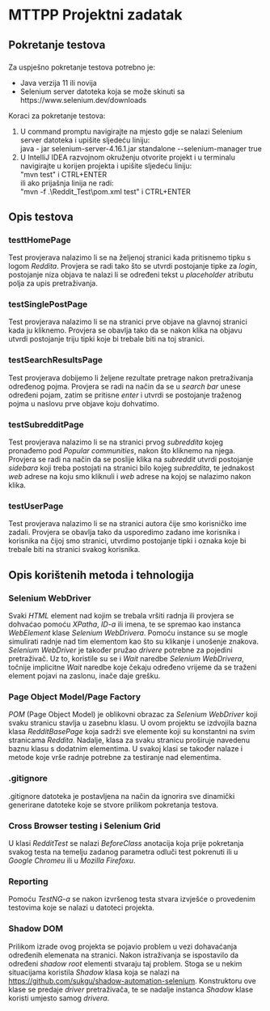 # MTTPP Projektni zadatak

## Pokretanje testova
###
Za uspješno pokretanje testova potrebno je:
 <ul> 
   <li>Java verzija 11 ili novija</li>
   <li>Selenium server datoteka koja se može skinuti sa https://www.selenium.dev/downloads </li>
 </ul>
Koraci za pokretanje testova:
  <ol>
    <li>U command promptu navigirajte na mjesto gdje se nalazi Selenium server datoteka i upišite sljedeću liniju: <br>java -        jar selenium-server-4.16.1.jar standalone --selenium-manager true </li>
    <li>U IntelliJ IDEA razvojnom okruženju otvorite projekt i u terminalu navigirajte u korijen projekta i upišite sljedeću liniju:<br> "mvn test" i CTRL+ENTER<br>ili ako prijašnja linija ne radi:<br>"mvn -f .\Reddit_Test\pom.xml test" i CTRL+ENTER
 </li>
  </ol>


## Opis testova

### testtHomePage
Test provjerava nalazimo li se na željenoj stranici kada pritisnemo tipku s logom *Reddita*. Provjera se radi tako što se utvrdi postojanje tipke za *login*, postojanje niza objava te nalazi li se određeni tekst u *placeholder* atributu polja za upis pretraživanja.

### testSinglePostPage
Test provjerava nalazimo li se na stranici prve objave na glavnoj stranici kada ju kliknemo. Provjera se obavlja tako da se nakon klika na objavu utvrdi postojanje triju tipki koje bi trebale biti na toj stranici.

### testSearchResultsPage
Test provjerava dobijemo li željene rezultate pretrage nakon pretraživanja određenog pojma. Provjera se radi na način da se u *search bar* unese određeni pojam, zatim se pritisne *enter* i utvrdi se postojanje traženog pojma u naslovu prve objave koju dohvatimo.

### testSubredditPage
Test provjerava nalazimo li se na stranici prvog *subreddita* kojeg pronađemo pod *Popular communities*, nakon što kliknemo na njega. Provjera se radi na način da se poslije klika na *subreddit* utvrdi postojanje *sidebara* koji treba postojati na stranici bilo kojeg *subreddita*, te jednakost *web* adrese na koju smo kliknuli i *web* adrese na kojoj se nalazimo nakon klika.

### testUserPage
Test provjerava nalazimo li se na stranici autora čije smo korisničko ime zadali. Provjera se obavlja tako da usporedimo zadano ime korisnika i korisnika na čijoj smo stranici, utvrdimo postojanje tipki i oznaka koje bi trebale biti na stranici svakog korisnika.

## Opis korištenih metoda i tehnologija

### Selenium WebDriver
Svaki *HTML* element nad kojim se trebala vršiti radnja ili provjera se dohvaćao pomoću *XPatha*, *ID-a* ili imena, te se spremao kao instanca *WebElement* klase *Selenium WebDrivera*. Pomoću instance su se mogle simulirati radnje nad tim elementom kao što su klikanje i unošenje znakova. *Selenium WebDriver* je također pružao *drivere* potrebne za pojedini pretraživač. Uz to, koristile su se i *Wait* naredbe *Selenium WebDrivera*, točnije implicitne *Wait* naredbe koje čekaju određeno vrijeme da se traženi element pojavi na zaslonu, inače daje grešku.

### Page Object Model/Page Factory
*POM* (Page Object Model) je oblikovni obrazac za *Selenium WebDriver* koji svaku stranicu stavlja u zasebnu klasu. U ovom projektu se izdvojila bazna klasa *RedditBasePage* koja sadrži sve elemente koji su konstantni na svim stranicama *Reddita*. Nadalje, klasa za svaku stranicu proširuje navedenu baznu klasu s dodatnim elementima. U svakoj klasi se također nalaze i metode koje vrše radnje potrebne za testiranje nad elementima.

### .gitignore
.gitignore datoteka je postavljena na način da ignorira sve dinamički generirane datoteke koje se stvore prilikom pokretanja testova.

### Cross Browser testing i Selenium Grid
U klasi *RedditTest* se nalazi *BeforeClass* anotacija koja prije pokretanja svakog testa na temelju zadanog parametra odluči test pokrenuti ili u *Google Chromeu* ili u *Mozilla Firefoxu*.

### Reporting
Pomoću *TestNG-a* se nakon izvršenog testa stvara izvješće o provedenim testovima koje se nalazi u datoteci projekta.

### Shadow DOM
Prilikom izrade ovog projekta se pojavio problem u vezi dohavaćanja određenih elemenata na stranici. Nakon istraživanja se ispostavilo da određeni *shadow root* elementi stvaraju taj problem. Stoga se u nekim situacijama koristila *Shadow* klasa koja se nalazi na https://github.com/sukgu/shadow-automation-selenium. Konstruktoru ove klase se predaje *driver* pretraživača, te se nadalje instanca *Shadow* klase koristi umjesto samog *drivera*.
